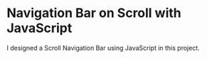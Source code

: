 # Navigation Bar on Scroll with JavaScript
I designed a Scroll Navigation Bar using JavaScript in this project.

